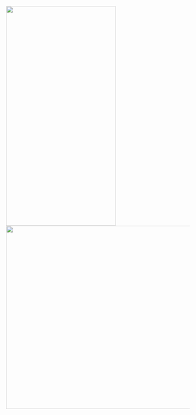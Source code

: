 <img src="https://github.com/kenantasdemir/jpcdatastorestudy/blob/master/1" width="300" height="600"/>

<img src="https://github.com/kenantasdemir/jpcdatastorestudy/blob/master/1" width="900" height="500"/>
